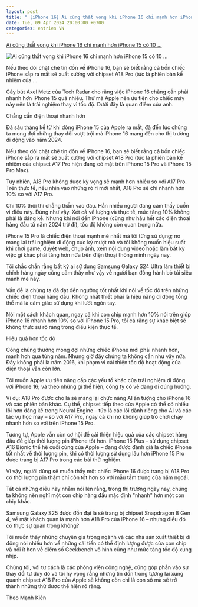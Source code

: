 ```yaml
---
layout: post
title: " [iPhone 16] Ai cũng thất vọng khi iPhone 16 chỉ mạnh hơn iPhone 15 có 10 ..."
date: Tue, 09 Apr 2024 20:00:00 +0700
categories: entries VN
---
```

[Ai cũng thất vọng khi iPhone 16 chỉ mạnh hơn iPhone 15 có 10 ...](https://cafebiz.vn/ai-cung-that-vong-khi-iphone-16-chi-manh-hon-iphone-15-co-10-nhung-ho-quen-mat-day-moi-la-thu-an-tien-176240409152130494.chn)

![Ai cũng thất vọng khi iPhone 16 chỉ mạnh hơn iPhone 15 có 10 ...](https://cafebiz.cafebizcdn.vn/zoom/600_315/162123310254002176/2024/4/9/avatar1712650853470-1712650853627273027474.jpg)

Nếu theo dõi chặt chẽ tin đồn về iPhone 16, bạn sẽ biết rằng cả bốn chiếc iPhone sắp ra mắt sẽ xuất xưởng với chipset A18 Pro (tức là phiên bản kế nhiệm của ...





Cây bút Axel Metz của Tech Radar cho rằng việc iPhone 16 chẳng cần phải nhanh hơn iPhone 15 quá nhiều. Thứ mà Apple nên ưu tiên cho chiếc máy này nên là trải nghiệm thay vì tốc độ. Dưới đây là quan điểm của anh.

Chẳng cần điện thoại nhanh hơn

Đã sáu tháng kể từ khi dòng iPhone 15 của Apple ra mắt, đã đến lúc chúng ta mong đợi những thay đổi vượt trội mà iPhone 16 mang đến cho thị trường di động vào năm 2024.

Nếu theo dõi chặt chẽ tin đồn về iPhone 16, bạn sẽ biết rằng cả bốn chiếc iPhone sắp ra mắt sẽ xuất xưởng với chipset A18 Pro (tức là phiên bản kế nhiệm của chipset A17 Pro hiện đang có mặt trên iPhone 15 Pro và iPhone 15 Pro Max).

Tuy nhiên, A18 Pro không được kỳ vọng sẽ mạnh hơn nhiều so với A17 Pro. Trên thực tế, nếu nhìn vào những rò rỉ mới nhất, A18 Pro sẽ chỉ nhanh hơn 10% so với A17 Pro.

Chỉ 10% thôi thì chẳng thấm vào đâu. Hẳn nhiều người đang cảm thấy buồn vì điều này. Đúng như vậy. Xét cả về lượng và thực tế, mức tăng 10% không phải là đáng kể. Nhưng khi nói đến iPhone (cũng như hầu hết các điện thoại hàng đầu từ năm 2024 trở đi), tốc độ không còn quan trọng nữa.

iPhone 15 Pro là chiếc điện thoại mạnh mẽ nhất mà tôi từng sử dụng; nó mang lại trải nghiệm di động cực kỳ mượt mà và tôi không muốn hiệu suất khi chơi game, duyệt web, chụp ảnh, xem nội dung video hoặc làm bất kỳ việc gì khác phải tăng hơn nữa trên điện thoại thông minh ngày nay.

Tôi chắc chắn rằng bất kỳ ai sử dụng Samsung Galaxy S24 Ultra làm thiết bị chính hàng ngày cũng cảm thấy như vậy về người bạn đồng hành bỏ túi siêu mạnh mẽ này.

Vấn đề là chúng ta đã đạt đến ngưỡng tốt nhất khi nói về tốc độ trên những chiếc điện thoại hàng đầu. Không nhất thiết phải là hiệu năng di động tổng thể mà là cảm giác sử dụng khi lướt ngón tay.

Nói một cách khách quan, ngay cả khi con chip mạnh hơn 10% nói trên giúp iPhone 16 nhanh hơn 10% so với iPhone 15 Pro, tôi cá rằng sự khác biệt sẽ không thực sự rõ ràng trong điều kiện thực tế.

Hiệu quả hơn tốc độ

Công chúng thường mong đợi những chiếc iPhone mới phải nhanh hơn, mạnh hơn qua từng năm. Nhưng giờ đây chúng ta không cần như vậy nữa. Đây không phải là năm 2016, khi phạm vi cải thiện tốc độ hoạt động của điện thoại vẫn còn lớn.

Tôi muốn Apple ưu tiên nâng cấp các yếu tố khác của trải nghiệm di động với iPhone 16; và theo những gì thể hiện, công ty có vẻ đang đi đúng hướng.

Ví dụ: A18 Pro được cho là sẽ mang lại chức năng AI ấn tượng cho iPhone 16 và các phiên bản khác. Cụ thể, chipset tiếp theo của Apple có thể có nhiều lõi hơn đáng kể trong Neural Engine – tức là các lõi dành riêng cho AI và các tác vụ học máy – so với A17 Pro, ngay cả khi nó không giúp trò chơi chạy nhanh hơn so với trên iPhone 15 Pro.

Tương tự, Apple vẫn còn cơ hội để cải thiện hiệu quả của các chipset hàng đầu để giúp thời lượng pin iPhone tốt hơn. iPhone 15 Plus – sử dụng chipset A16 Bionic thế hệ cuối cùng của Apple – đang được đánh giá là chiếc iPhone tốt nhất về thời lượng pin, khi có thời lượng sử dụng lâu hơn iPhone 15 Pro được trang bị A17 Pro trong các bài thử nghiệm.

Vì vậy, người dùng sẽ muốn thấy một chiếc iPhone 16 được trang bị A18 Pro có thời lượng pin thậm chí còn tốt hơn so với mẫu tầm trung của năm ngoái.

Tất cả những điều này nhằm nói lên rằng, trong thị trường ngày nay, chúng ta không nên nghĩ một con chip hàng đầu mặc định "nhanh" hơn một con chip khác.

Samsung Galaxy S25 được đồn đại là sẽ trang bị chipset Snapdragon 8 Gen 4, về mặt khách quan là mạnh hơn A18 Pro của iPhone 16 – nhưng điều đó có thực sự quan trọng không?

Tôi muốn thấy những chuyên gia trong ngành và các nhà sản xuất thiết bị di động nói nhiều hơn về những cải tiến có thể định lượng được của con chip và nói ít hơn về điểm số Geekbench vô hình cũng như mức tăng tốc độ xung nhịp.

Chúng tôi, với tư cách là các phóng viên công nghệ, cũng góp phần vào sự thay đổi tư duy đó và tôi hy vọng rằng những tin đồn trong tương lai xung quanh chipset A18 Pro của Apple sẽ không còn chỉ là con số mà sẽ trở thành những thứ được thể hiện rõ ràng.





Theo Mạnh Kiên

